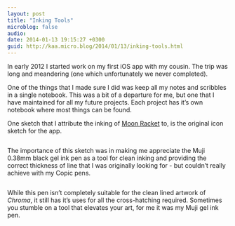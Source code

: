 ```yaml
---
layout: post
title: "Inking Tools"
microblog: false
audio: 
date: 2014-01-13 19:15:27 +0300
guid: http://kaa.micro.blog/2014/01/13/inking-tools.html
---
```

<p>In early 2012 I started work on my first iOS app with my cousin. The trip was long and meandering (one which unfortunately we never completed).</p>

<p>One of the things that I made sure I did was keep all my notes and scribbles in a single notebook. This was a bit of a departure for me, but one that I have maintained for all my future projects. Each project has it&rsquo;s own notebook where most things can be found.</p>

<p>One sketch that I attribute the inking of <a href="http://www.moonracket.com">Moon Racket</a> to, is the original icon sketch for the app.</p>

<p><img src="http://www.kaa.bz/uploads/2018/2bd6f881a3.jpg" alt="" /></p>

<p>The importance of this sketch was in making me appreciate the Muji 0.38mm black gel ink pen as a tool for clean inking and providing the correct thickness of line that I was originally looking for - but couldn&rsquo;t really achieve with my Copic pens.</p>

<p><img src="http://www.kaa.bz/uploads/2018/a6e0e965e6.jpg" alt="" /></p>

<p>While this pen isn&rsquo;t completely suitable for the clean lined artwork of <em>Chroma</em>, it still has it&rsquo;s uses for all the cross-hatching required. Sometimes you stumble on a tool that elevates your art, for me it was my Muji gel ink pen.</p>
